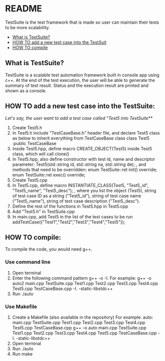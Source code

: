 # README

TestSuite is the test framework that is made so user can maintain their tests to be more scalability.

- [What is TestSuite?](#what-is-testsuite)
- [HOW TO add a new test case into the TestSuit](#how-to-add)
- [HOW TO compile](#how-to-compile)

## What is TestSuite?

TestSuite is a scalable test automation framework built in console app using c++.
At the end of the test execution, the user will be able to generate the
summary of test result. Status and the execution result are printed and
shown as a console.

## HOW TO add a new test case into the TestSuite:
_Let's say, the user want to add a test case called "Test5 into TestSuite_**
1. Create Test5.h
1. In Test5.h include "TestCaseBase.h" header file, and
	declare Test5 class as below to inherit everything from TestCaseBase class
		class Test5 :public TestCaseBase
1. Inside Test5.hpp, define macro CREATE_OBJECT(Test5) inside Test5 class,
	which will call clone()
1. In Test5.hpp, also define constructor with test id, name and descriptor parameter:
		 Test5(std::string id, std::string na, std::string de);
	, and methods that need to be overridden:
	 	enum TestSuite::ret init() override;
	 	enum TestSuite::ret exec() override;
1. Create Test5.cpp
1. In Test5.cpp, define macro
	 	INSTANTIATE_CLASS(Test5, "Test5_id", "Test5_name", "Test5_desc");
	, where you list the object (Test5), string of test case ID as a string ("Test5_id"), string of test case name
	("Test5_name"), string of test case description ("Test5_desc").
1. Define the rest of the functions in Test5.hpp in Test5.cpp
1. Add "Test5.h" in TestSuite.cpp
1. In main.cpp, add Test5 in the list of the test cases to be run
	 	addTestCase({"Test1","Test2","Test3","Test4","Test5"});

## HOW TO compile:

To compile the code, you would need g++.

### Use command line
1. Open terminal
1. Enter the following command pattern
	 	g++ -o <output file> <list of input file> -I.
	For example:
	 	g++ -o auto2 main.cpp TestSuite.cpp Test1.cpp Test2.cpp Test3.cpp Test4.cpp Test5.cpp TestCaseBase.cpp -I. -static-libstdc++
1. Run ./auto

### Use Makefile
1. Create a Makefile (also available in the repository)
	For example:
	 	auto: main.cpp TestSuite.cpp Test1.cpp Test2.cpp Test3.cpp Test4.cpp Test5.cpp TestCaseBase.cpp
			g++ -o auto main.cpp TestSuite.cpp Test1.cpp Test2.cpp Test3.cpp Test4.cpp Test5.cpp TestCaseBase.cpp -I. -static-libstdc++
1. Open terminal
1. Run ./auto
1. Run make
